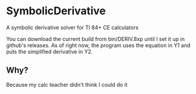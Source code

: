 # SymbolicDerivative
A symbolic derivative solver for TI 84+ CE calculators

You can download the current build from bin/DERIV.8xp until I set it up in github's releases. As of right now, the program uses the equation in Y1 and puts the simplified derivative in Y2.

## Why?
Because my calc teacher didn't think I could do it
